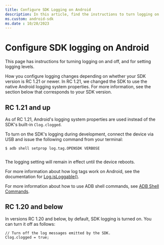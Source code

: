 ```yaml
---
title: Configure SDK Logging on Android
description: In this article, find the instructions to turn logging on and off, and to set logging levels on Android SDK.
ms.custom: android-sdk
ms.date : 10/28/2023
---
```


# Configure SDK logging on Android

This page has instructions for turning logging on and off, and for setting logging levels.

How you configure logging changes depending on whether your SDK version is RC 1.21 or newer. In RC 1.21, we changed the SDK to use the native Android logging system properties. For more information, see the section below that corresponds to your SDK version.

## RC 1.21 and up

As of RC 1.21, Android's logging system properties are used instead of the SDK's built-in `Clog.clogged`.

To turn on the SDK's logging during development, connect the device via USB and issue the following command from your terminal:

```
$ adb shell setprop log.tag.OPENSDK VERBOSE
      
```

The logging setting will remain in effect until the device reboots.

For more information about how log tags work on Android, see the documentation for [Log.isLoggable()](https://developer.android.com/reference/android/util/Log).

For more information about how to use ADB shell commands, see [ADB Shell Commands](https://developer.android.com/tools/adb#shellcommands).

## RC 1.20 and below

In versions RC 1.20 and below, by default, SDK logging is turned on. You can turn it off as follows:

```
// Turn off the log messages emitted by the SDK.
Clog.clogged = true;
    
```
